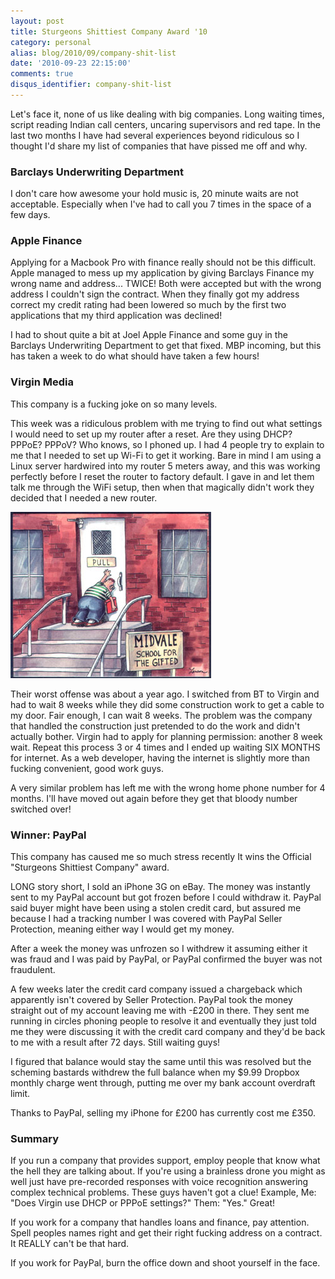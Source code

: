 ```yaml
---
layout: post
title: Sturgeons Shittiest Company Award '10
category: personal
alias: blog/2010/09/company-shit-list
date: '2010-09-23 22:15:00'
comments: true
disqus_identifier: company-shit-list
---
```


Let's face it, none of us like dealing with big companies. Long waiting times, script reading Indian call centers, uncaring supervisors and red tape. In the last two months I have had several experiences beyond ridiculous so I thought I'd share my list of companies that have pissed me off and why.

### Barclays Underwriting Department

I don't care how awesome your hold music is, 20 minute waits are not acceptable. Especially when I've had to call you 7 times in the space of a few days. 

### Apple Finance

Applying for a Macbook Pro with finance really should not be this difficult. Apple managed to mess up my application by giving Barclays Finance my wrong name and address... TWICE! Both were accepted but with the wrong address I couldn't sign the contract. When they finally got my address correct my credit rating had been lowered so much by the first two applications that my third application was declined!

I had to shout quite a bit at Joel Apple Finance and some guy in the Barclays Underwriting Department to get that fixed. MBP incoming, but this has taken a week to do what should have taken a few hours!

### Virgin Media

This company is a fucking joke on so many levels.

This week was a ridiculous problem with me trying to find out what settings I would need to set up my router after a reset. Are they using DHCP? PPPoE? PPPoV? Who knows, so I phoned up. I had 4 people try to explain to me that I needed to set up Wi-Fi to get it working. Bare in mind I am using a Linux server hardwired into my router 5 meters away, and this was working perfectly before I reset the router to factory default. I gave in and let them talk me through the WiFi setup, then when that magically didn't work they decided that I needed a new router.

![Far Side Midvale School For The Gifted](/images/article_images/2010-09-23-company-shit-list/far_side_school_for_the_gifted.jpg)

Their worst offense was about a year ago. I switched from BT to Virgin and had to wait 8 weeks while they did some construction work to get a cable to my door. Fair enough, I can wait 8 weeks. The problem was the company that handled the construction just pretended to do the work and didn't actually bother. Virgin had to apply for planning permission: another 8 week wait. Repeat this process 3 or 4 times and I ended up waiting SIX MONTHS for internet. As a web developer, having the internet is slightly more than fucking convenient, good work guys.

A very similar problem has left me with the wrong home phone number for 4 months. I'll have moved out again before they get that bloody number switched over!

### Winner: PayPal

This company has caused me so much stress recently It wins the Official "Sturgeons Shittiest Company" award.

LONG story short, I sold an iPhone 3G on eBay. The money was instantly sent to my PayPal account but got frozen before I could withdraw it. PayPal said buyer might have been using a stolen credit card, but assured me because I had a tracking number I was covered with PayPal Seller Protection, meaning either way I would get my money.

After a week the money was unfrozen so I withdrew it assuming either it was fraud and I was paid by PayPal, or PayPal confirmed the buyer was not fraudulent.

A few weeks later the credit card company issued a chargeback which apparently isn't covered by Seller Protection. PayPal took the money straight out of my account leaving me with -£200 in there. They sent me running in circles phoning people to resolve it and eventually they just told me they were discussing it with the credit card company and they'd be back to me with a result after 72 days. Still waiting guys!

I figured that balance would stay the same until this was resolved but the scheming bastards withdrew the full balance when my $9.99 Dropbox monthly charge went through, putting me over my bank account overdraft limit.

Thanks to PayPal, selling my iPhone for £200 has currently cost me £350.

### Summary

If you run a company that provides support, employ people that know what the hell they are talking about. If you're using a brainless drone you might as well just have pre-recorded responses with voice recognition answering complex technical problems. These guys haven't got a clue! Example, Me: "Does Virgin use DHCP or PPPoE settings?" Them: "Yes." Great!

If you work for a company that handles loans and finance, pay attention. Spell peoples names right and get their right fucking address on a contract. It REALLY can't be that hard.

If you work for PayPal, burn the office down and shoot yourself in the face.
